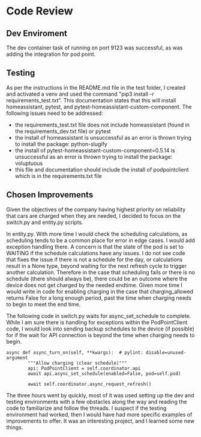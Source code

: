 # Code Review

## Dev Enviroment

The dev container task of running on port 9123 was successful, as was adding the integration for pod point. 

## Testing
As per the instructions in the README.md file in the test folder, I created and activated a venv and used the command "pip3 install -r requirements_test.txt". This documentation states that this will install homeassistant, pytest, and pytest-homeassistant-custom-component.
The following issues need to be addressed:
- the requirements_test.txt file does not include homeassistant (found in the requirements_dev.txt file) or pytest
- the install of homeassistant is unsuccessful as an error is thrown trying to install the package: python-slugify
- the install of pytest-homeassistant-custom-component=0.5.14 is unsuccessful as an error is thrown trying to install the package: voluptuous
- this file and documentation should include the install of podpointclient which is in the requirements.txt file

## Chosen Improvements

Given the objectives of the company having highest priority on reliability that cars are charged when they are needed, I decided to focus on the switch.py and entity.py scripts. 

In entity.py. With more time I would check the scheduling calculations, as scheduling tends to be a common place for error in edge cases. I would add exception handling there. A concern is that the state of the pod is set to WAITING if the schedule calculations have any issues. I do not see code that fixes the issue if there is not a schedule for the day, or calculations result in a None type, beyond waiting for the next refresh cycle to trigger another calculation. Therefore in the case that scheduling fails or there is no schedule (there should always be), there could be an outcome where the device does not get charged by the needed endtime. Given more time I would write in code for enabling charging in the case that charging_allowed returns False for a long enough period, past the time when charging needs to begin to meet the end time.

The following code in switch.py waits for async_set_schedule to complete. While I am sure there is handling for exceptions within the PodPointClient code, I would look into sending backup schedules to the device (if possible) for if the wait for API connection is beyond the time when charging needs to begin.
```
async def async_turn_on(self, **kwargs):  # pylint: disable=unused-argument
        """Allow charging (clear schedule)"""
        api: PodPointClient = self.coordinator.api
        await api.async_set_schedule(enabled=False, pod=self.pod)

        await self.coordinator.async_request_refresh()
 ```
 
 The three hours went by quickly, most of it was used setting up the dev and testing environments with a few obstacles along the way and reading the code to familiarize and follow the threads. I suspect if the testing environment had worked, then I would have had more specific examples of improvements to offer. It was an interesting project, and I learned some new things.
